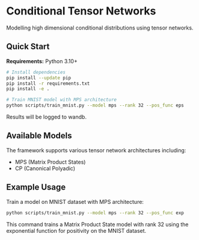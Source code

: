 # Conditional Tensor Networks

Modelling high dimensional conditional distributions using tensor networks.

## Quick Start

**Requirements:** Python 3.10+

```bash
# Install dependencies
pip install --update pip
pip install -r requirements.txt
pip install -e .

# Train MNIST model with MPS architecture
python scripts/train_mnist.py --model mps --rank 32 --pos_func eps
```

Results will be logged to wandb.

## Available Models

The framework supports various tensor network architectures including:
- MPS (Matrix Product States)
- CP (Canonical Polyadic)

## Example Usage

Train a model on MNIST dataset with MPS architecture:
```bash
python scripts/train_mnist.py --model mps --rank 32 --pos_func exp
```

This command trains a Matrix Product State model with rank 32 using the exponential function for positivity on the MNIST dataset.

